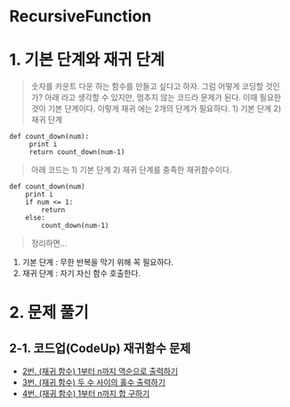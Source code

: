 # RecursiveFunction
# 1. 기본 단계와 재귀 단계
> 숫자를 카운트 다운 하는 함수를 만들고 싶다고 하자. 그럼 어떻게 코딩할 것인가?  아래 라고 생각할 수 있지만, 멈추지 않는 코드라 문제가 된다. 이때 필요한 것이 기본 단계이다. 이렇게 재귀 에는 2개의 단계가 필요하다. 1) 기본 단계 2) 재귀 단계
```
def count_down(num):
	 print i 
	 return count_down(num-1)

```
> 아래 코드는 1) 기본 단계 2) 재귀 단계를 충족한 재귀함수이다.
```
def count_down(num)
	print i 
	if num <= 1: 
		return 
	else:
		count_down(num-1) 
```
> 정리하면...
1. 기본 단계 : 무한 반복을 막기 위해 꼭 필요하다.
2. 재귀 단계 : 자기 자신 함수 호출한다.

# 2. 문제 풀기 
## 2-1. 코드업(CodeUp) 재귀함수 문제 
* [2번. (재귀 함수) 1부터 n까지 역순으로 출력하기](https://github.com/JUNGEEYOU/RecursiveFunction/blob/master/1_2_codeup.py)
* [3번. (재귀 함수) 두 수 사이의 홀수 출력하기](https://github.com/JUNGEEYOU/RecursiveFunction/blob/master/1_3_codeup.py)  
* [4번. (재귀 함수) 1부터 n까지 합 구하기](https://github.com/JUNGEEYOU/RecursiveFunction/blob/master/1_4_codeup.py)  
